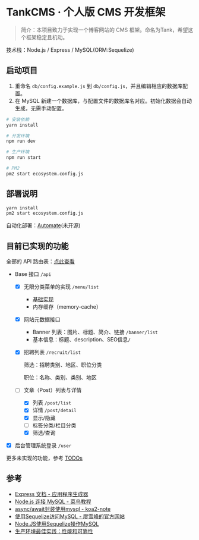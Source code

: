# TankCMS · 个人版 CMS 开发框架

> 简介：本项目致力于实现一个博客网站的 CMS 框架。命名为Tank，希望这个框架稳定且机动。 

技术栈：Node.js / Express / MySQL(ORM:Sequelize)

## 启动项目

1. 重命名 `db/config.example.js` 到 `db/config.js`，并且编辑相应的数据库配置。
2. 在 MySQL 新建一个数据库，与配置文件的数据库名对应。初始化数据会自动生成，无需手动配置。

```sh
# 安装依赖
yarn install

# 开发环境
npm run dev

# 生产环境
npm run start

# PM2
pm2 start ecosystem.config.js
```

## 部署说明

```sh
yarn install
pm2 start ecosystem.config.js
```

自动化部署：[Automate](https://github.com/canwdev/automate)(未开源)

## 目前已实现的功能

全部的 API 路由表：[点此查看](routes/api/index.js)

- Base 接口 `/api`
  - [x] 无限分类菜单的实现 `/menu/list`
  
    - [基础实现](https://segmentfault.com/a/1190000014284076)
    - 内存缓存（memory-cache）
    
  - [x] 网站元数据接口
  
    - Banner 列表：图片、标题、简介、链接 `/banner/list`
    - 基本信息：标题、description、SEO信息`/`
  
  - [x] 招聘列表 `/recruit/list`
  
    筛选：招聘类别、地区、职位分类
  
    职位：名称、类别、类别、地区
  
  - [ ] 文章（Post）列表与详情
  
    - [x] 列表 `/post/list`
    - [x] 详情 `/post/detail`
    - [x] 显示/隐藏
    - [ ] 标签分类/栏目分类
    - [x] 筛选/查询
  
- [x] 后台管理系统登录 `/user`

更多未实现的功能，参考 [TODOs](./TODO.md)


## 参考

- [Express 文档 - 应用程序生成器](https://expressjs.com/zh-cn/starter/generator.html)
- [Node.js 连接 MySQL - 菜鸟教程](http://www.runoob.com/nodejs/nodejs-mysql.html)
- [async/await封装使用mysql - koa2-note](https://chenshenhai.github.io/koa2-note/note/mysql/async.html)
- [使用Sequelize访问MySQL - 廖雪峰的官方网站](https://www.liaoxuefeng.com/wiki/1022910821149312/1101571555324224)
- [Node.JS使用Sequelize操作MySQL](https://www.jianshu.com/p/797e10fe2393)
- [生产环境最佳实践：性能和可靠性](https://expressjs.com/zh-cn/advanced/best-practice-performance.html)

 
